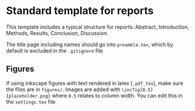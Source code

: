 # Standard template for reports
This template includes a typical structure for reports: Abstract, Introduction, Methods, Results, Conclusion, Discussion.

The title page including names should go into `preamble.tex`, which by default is excluded in the `.gitignore` file


## Figures
If using inkscape figures with text rendered in latex (`.pdf_tex`), make sure the files are in `figures/`. Images are added with `\incfig[0.5]{placeholder.png}` where `0.5` relates to column width. You can edit this in the `settings.tex` file
